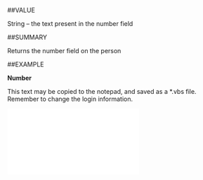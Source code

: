 
##VALUE

String – the text present in the number field


##SUMMARY

Returns the number field on the person


##EXAMPLE

**Number**

This text may be copied to the notepad, and saved as a *.vbs file. Remember to change the login information.

![](..\..\Examples\vbs\SOPerson.Number.vbs.txt)

